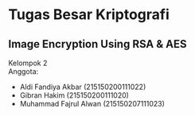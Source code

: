 # Tugas Besar Kriptografi
## Image Encryption Using RSA & AES
Kelompok 2 <br>
Anggota:
- Aldi Fandiya Akbar (215150200111022)
- Gibran Hakim (215150200111020)
- Muhammad Fajrul Alwan (215150207111023)

